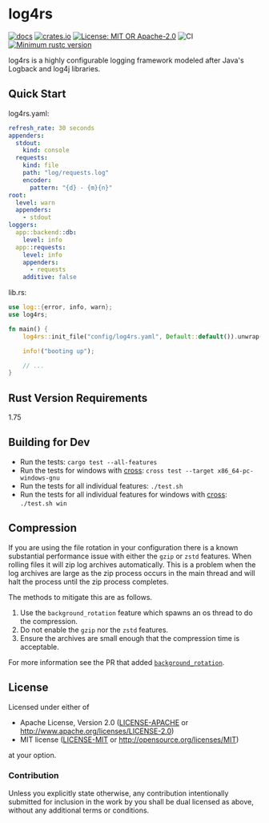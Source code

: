 # log4rs

[![docs](https://docs.rs/log4rs/badge.svg)](https://docs.rs/log4rs)
[![crates.io](https://img.shields.io/crates/v/log4rs.svg)](https://crates.io/crates/log4rs)
[![License: MIT OR Apache-2.0](https://img.shields.io/crates/l/clippy.svg)](#license)
![CI](https://github.com/estk/log4rs/workflows/CI/badge.svg)
[![Minimum rustc version](https://img.shields.io/badge/rustc-1.75+-green.svg)](https://github.com/estk/log4rs#rust-version-requirements)

log4rs is a highly configurable logging framework modeled after Java's Logback
and log4j libraries.

## Quick Start

log4rs.yaml:

```yaml
refresh_rate: 30 seconds
appenders:
  stdout:
    kind: console
  requests:
    kind: file
    path: "log/requests.log"
    encoder:
      pattern: "{d} - {m}{n}"
root:
  level: warn
  appenders:
    - stdout
loggers:
  app::backend::db:
    level: info
  app::requests:
    level: info
    appenders:
      - requests
    additive: false
```

lib.rs:

```rust
use log::{error, info, warn};
use log4rs;

fn main() {
    log4rs::init_file("config/log4rs.yaml", Default::default()).unwrap();

    info!("booting up");

    // ...
}
```

## Rust Version Requirements

1.75

## Building for Dev

* Run the tests: `cargo test --all-features`
* Run the tests for windows with [cross](https://github.com/rust-embedded/cross):
  `cross test --target x86_64-pc-windows-gnu`
* Run the tests for all individual features: `./test.sh`
* Run the tests for all individual features for windows with
  [cross](https://github.com/rust-embedded/cross): `./test.sh win`


## Compression

If you are using the file rotation in your configuration there is a known
substantial performance issue with either the `gzip` or `zstd`
features. When rolling files it will zip log archives automatically. This is
a problem when the log archives are large as the zip process occurs in
the main thread and will halt the process until the zip process
completes.

The methods to mitigate this are as follows.

1. Use the `background_rotation` feature which spawns an os thread to do the compression.
2. Do not enable the `gzip` nor the `zstd` features.
3. Ensure the archives are small enough that the compression time is acceptable.

For more information see the PR that added [`background_rotation`](https://github.com/estk/log4rs/pull/117).

## License

Licensed under either of

* Apache License, Version 2.0 ([LICENSE-APACHE](LICENSE-APACHE) or <http://www.apache.org/licenses/LICENSE-2.0>)
* MIT license ([LICENSE-MIT](LICENSE-MIT) or <http://opensource.org/licenses/MIT>)

at your option.

### Contribution

Unless you explicitly state otherwise, any contribution intentionally submitted
for inclusion in the work by you shall be dual licensed as above, without any
additional terms or conditions.
